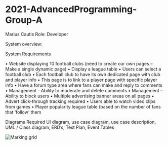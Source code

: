 # 2021-AdvancedProgramming-Group-A

Marius Cautis
Role: Developer



System overview:

System Requirements

•	Website displaying 10 football clubs (need to create our own pages – Make a single dynamic page) 
•	Display a league table
•	Users can select a football club
•	Each football club to have its own dedicated page with club and player info
•	This page is to link to a player page with specific player info
•	Have a forum type area where fans can make and reply to comments 
•	Management - Ability to moderate and delete comments
•	Management – Ability to block users
•	Multiple advertising banner areas on all pages
•	Advert click-through tracking required
•	Users able to watch video clips from games
•	Player popularity league table (based on the number of fans that ‘follow’ them

Diagrams Required
UI diagram, use case diagram, use case description, UML / Class diagram, ERD’s, Test Plan, Event Tables

![Marking grid](https://user-images.githubusercontent.com/78144749/110787831-bf6f9200-8265-11eb-9d31-cd588dd8ef28.png)

